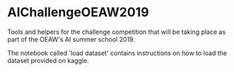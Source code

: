 # AIChallengeOEAW2019
Tools and helpers for the challenge competition that will be taking place as part of the OEAW's AI summer school 2019.

The notebook called 'load dataset' contains instructions on how to load the dataset provided on kaggle.
